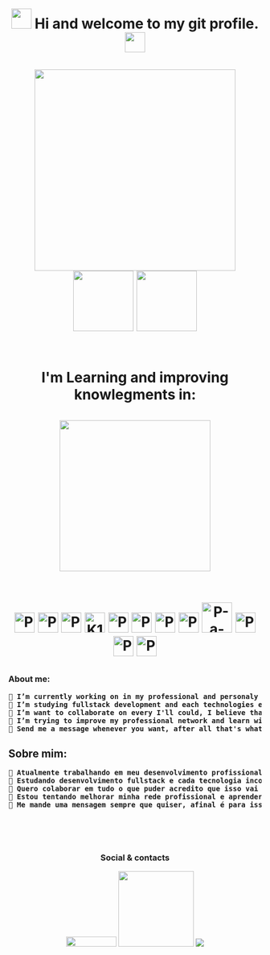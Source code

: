 
<h1 align="center"><img src="https://media.giphy.com/media/hvRJCLFzcasrR4ia7z/giphy.gif" width="40px"> Hi and welcome to my git profile.<img src="https://media.giphy.com/media/hvRJCLFzcasrR4ia7z/giphy.gif" width="40px"</h1>
</br></br>

<div align="center">
<img src="https://cdn.dribbble.com/users/2131993/screenshots/4948736/thoughtworks-gif_dribbble.gif" widt="400px" height="400px"></br>
<div>
<img height="120px" src="https://github-readme-stats.vercel.app/api?username=P-a-u-l-o&theme=great-gatsby&show_icons=true)">
<img height="120px" src="https://github-readme-stats.vercel.app/api/top-langs/?username=P-a-u-l-o&theme=great-gatsby&layout=compact">
 </div><br><br>

<div>
 I'm Learning and improving knowlegments in:<br><br>
<img src="https://redblink.com/wp-content/uploads/2019/07/1-OF0xEMkWBv-69zvmNs6RDQ.gif" widt="300px" height="300px">
</div>
</br>

  <a href="https://www.w3schools.com/tags/tag_doctype.asp"> <img width="40" src="https://cdn.jsdelivr.net/gh/devicons/devicon/icons/html5/html5-original.svg"  alt="P-a-u-l-o-html5"/></a>
  <a href="https://www.w3schools.com/css/default.asp"><img width="40" src="https://cdn.jsdelivr.net/gh/devicons/devicon/icons/css3/css3-original.svg" alt="P-a-u-l-o-css3" /></a>
 <a href="https://www.w3schools.com/js/default.asp"> <img width="40" src="https://cdn.jsdelivr.net/gh/devicons/devicon/icons/javascript/javascript-original.svg" alt="P-a-u-l-o-javaScript" /></a>
 <a href="https://www.typescriptlang.org/docs/"><img width="40" src="https://cdn.jsdelivr.net/gh/devicons/devicon/icons/typescript/typescript-original.svg" alt="K1ngstream-typescript"/></a>
  <a href="https://git-scm.com/doc"> <img width="40" src="https://img.icons8.com/color/2x/git.png" alt="P-a-u-l-o-Git" /></a>
  <a href="https://docs.github.com/pt"> <img width="40" src="https://img.icons8.com/fluency/2x/github.png" alt="P-a-u-l-o-Git" /></a>
 <a href="https://pt-br.reactjs.org/docs/getting-started.html"><img width="40" src="https://cdn.jsdelivr.net/gh/devicons/devicon/icons/react/react-original.svg" alt="P-a-u-l-o-react"/></a>
 <a href="https://redux.js.org/tutorials/essentials/part-1-overview-concepts"><img width="40" src="https://cdn.jsdelivr.net/gh/devicons/devicon/icons/redux/redux-original.svg" alt="P-a-u-l-o-redux"/></a>
<a href="https://dev.mysql.com/doc/"><img width="60" src="https://cdn.jsdelivr.net/gh/devicons/devicon/icons/mysql/mysql-original-wordmark.svg" alt="P-a-u-l-o-mysql"/><a/>
 <a href="https://getbootstrap.com/docs/5.0/getting-started/introduction/"><img width="40" src="https://cdn.jsdelivr.net/gh/devicons/devicon/icons/bootstrap/bootstrap-plain.svg" alt="P-a-u-l-o-bootstrap"/></a>
 <a href="https://tailwindcss.com/docs"><img width="40" src="https://tailwindcss.com/_next/static/media/tailwindcss-mark.cb8046c163f77190406dfbf4dec89848.svg" alt="P-a-u-l-o-tailwindcss"/></a>
  <a href="https://sass-lang.com/documentation"><img width="40" src="https://sass-lang.com/assets/img/logos/logo-b6e1ef6e.svg" alt="P-a-u-l-o-bootstrap"/></a>
</div>



### About me:
<div>
  
<pre>
<strong>🔭 I’m currently working on in my professional and personaly development.</strong>
<strong>🌱 I’m studying fullstack development and each technologies embeded on it.</strong>
<strong>👯 I’m want to collaborate on every I'll could, I believe that it'll help me improve my skills in development carrer.</strong>
<strong>🤔 I’m trying to improve my professional network and learn with others that had more experience than me.</strong>
<strong>💬 Send me a message whenever you want, after all that's what we're here for, to exchange knowledge. </strong>
</pre>
## Sobre mim:
  <pre>
<strong>🔭 Atualmente trabalhando em meu desenvolvimento profissional e pessoal.</strong>
<strong>🌱 Estudando desenvolvimento fullstack e cada tecnologia incorporada.</strong>
<strong>👯 Quero colaborar em tudo o que puder acredito que isso vai me ajudar a melhorar minhas habilidades na carreira dev.</strong>
<strong>🤔 Estou tentando melhorar minha rede profissional e aprender com outras pessoas que têm mais experiência do que eu.</strong>
<strong>💬 Me mande uma mensagem sempre que quiser, afinal é para isso que estamos aqui, para trocar conhecimentos.</strong>
    </pre>
   </br>

<div align="center">
  

</br>

<div align="center">
  
  

<!--
  <a href="https://www.linkedin.com/in/paulo-silva-94901812b/" target="_blank"><img src="https://img.shields.io/badge/-LinkedIn-%230077B5?style=for-the-badge&logo=linkedin&logoColor=white" target="_blank"></a>
  
    <a href="https://www.twitch.tv/k1ngstream" target="_blank"><img src="https://img.shields.io/badge/Twitch-9146FF?style=for-the-badge&logo=twitch&logoColor=white" target="_blank"></a>
  <a href="https://discord.gg/cEzjjtfJZ2" target="_blank"><img src="https://img.shields.io/badge/Discord-7289DA?style=for-the-badge&logo=discord&logoColor=white" target="_blank"></a>
  <a href="https://twitter.com/K1ngStream" target="_blank"><img src="https://w7.pngwing.com/pngs/474/303/png-transparent-logo-twitter-social-networking-service-graphics-twitter-blue-text-logo.png" width="100" height="28" target="_blank"></a>
  <a href="https://www.instagram.com/__silvapaulo__/" target="_blank"><img src="https://img.shields.io/badge/-Instagram-%23E4405F?style=for-the-badge&logo=instagram&logoColor=white" target="_blank"></a>
-->
  ### Social & contacts
 <a href = "mailto:paulo.ads.silva@hotmail.com"><img src="https://iconape.com/wp-content/png_logo_vector/outlook-com-logo.png" width="100" height="20" target="_blank"></a>
 <a href="https://linktr.ee/Silva_Paulo" target="_blank"><img src="https://img.icons8.com/color/2x/linktree.png" width="150"></a>
 <a href = "mailto:paulinhosajsilva@gmail.com" target="_blank"><img src="https://img.shields.io/badge/-Gmail-%23333?style=for-the-badge&logo=gmail&logoColor=white" ></a>
 	</div>
 
  </br></br></br>


